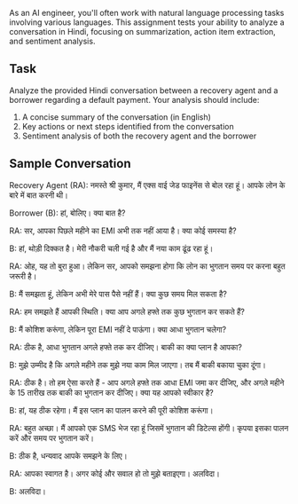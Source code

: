 As an AI engineer, you'll often work with natural language processing tasks involving various languages. This assignment tests your ability to analyze a conversation in Hindi, focusing on summarization, action item extraction, and sentiment analysis.

## Task
Analyze the provided Hindi conversation between a recovery agent and a borrower regarding a default payment. Your analysis should include:

1. A concise summary of the conversation (in English)
2. Key actions or next steps identified from the conversation
3. Sentiment analysis of both the recovery agent and the borrower

## Sample Conversation

Recovery Agent (RA): नमस्ते श्री कुमार, मैं एक्स वाई जेड फाइनेंस से बोल रहा हूं। आपके लोन के बारे में बात करनी थी।

Borrower (B): हां, बोलिए। क्या बात है?

RA: सर, आपका पिछले महीने का EMI अभी तक नहीं आया है। क्या कोई समस्या है?

B: हां, थोड़ी दिक्कत है। मेरी नौकरी चली गई है और मैं नया काम ढूंढ रहा हूं।

RA: ओह, यह तो बुरा हुआ। लेकिन सर, आपको समझना होगा कि लोन का भुगतान समय पर करना बहुत जरूरी है।

B: मैं समझता हूं, लेकिन अभी मेरे पास पैसे नहीं हैं। क्या कुछ समय मिल सकता है?

RA: हम समझते हैं आपकी स्थिति। क्या आप अगले हफ्ते तक कुछ भुगतान कर सकते हैं?

B: मैं कोशिश करूंगा, लेकिन पूरा EMI नहीं दे पाऊंगा। क्या आधा भुगतान चलेगा?

RA: ठीक है, आधा भुगतान अगले हफ्ते तक कर दीजिए। बाकी का क्या प्लान है आपका?

B: मुझे उम्मीद है कि अगले महीने तक मुझे नया काम मिल जाएगा। तब मैं बाकी बकाया चुका दूंगा।

RA: ठीक है। तो हम ऐसा करते हैं - आप अगले हफ्ते तक आधा EMI जमा कर दीजिए, और अगले महीने के 15 तारीख तक बाकी का भुगतान कर दीजिए। क्या यह आपको स्वीकार है?

B: हां, यह ठीक रहेगा। मैं इस प्लान का पालन करने की पूरी कोशिश करूंगा।

RA: बहुत अच्छा। मैं आपको एक SMS भेज रहा हूं जिसमें भुगतान की डिटेल्स होंगी। कृपया इसका पालन करें और समय पर भुगतान करें।

B: ठीक है, धन्यवाद आपके समझने के लिए।

RA: आपका स्वागत है। अगर कोई और सवाल हो तो मुझे बताइएगा। अलविदा।

B: अलविदा।

